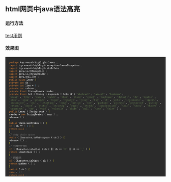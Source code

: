 ## html网页中java语法高亮

#### 运行方法
[test用例](https://github.com/wuare/demo/blob/master/demo-highlight/src/test/java/top/wuareb/highlight/TestLexer.java#L37)

#### 效果图
![](https://github.com/wuare/demo/blob/master/demo-highlight/images/image_01.png)
